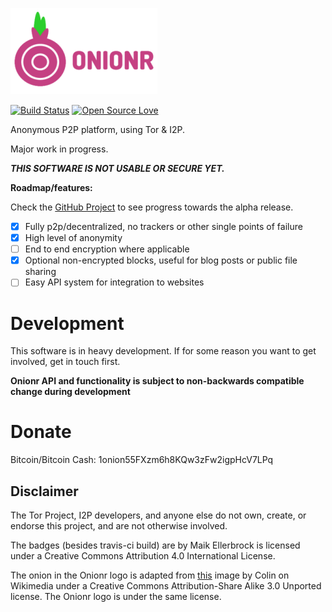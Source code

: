 ![Onionr logo](./docs/onionr-logo.png)

[![Build Status](https://travis-ci.org/beardog108/onionr.svg?branch=master)](https://travis-ci.org/beardog108/onionr)
[![Open Source Love](https://badges.frapsoft.com/os/v3/open-source.png?v=103)](https://github.com/ellerbrock/open-source-badges/)


Anonymous P2P platform, using Tor & I2P.

Major work in progress.

***THIS SOFTWARE IS NOT USABLE OR SECURE YET.***


**Roadmap/features:**

Check the [GitHub Project](https://github.com/beardog108/onionr/projects/1) to see progress towards the alpha release.

* [X] Fully p2p/decentralized, no trackers or other single points of failure
* [X] High level of anonymity
* [ ] End to end encryption where applicable
* [X] Optional non-encrypted blocks, useful for blog posts or public file sharing
* [ ] Easy API system for integration to websites

# Development

This software is in heavy development. If for some reason you want to get involved, get in touch first.

**Onionr API and functionality is subject to non-backwards compatible change during development**

# Donate

Bitcoin/Bitcoin Cash: 1onion55FXzm6h8KQw3zFw2igpHcV7LPq

## Disclaimer

The Tor Project, I2P developers, and anyone else do not own, create, or endorse this project, and are not otherwise involved.

The badges (besides travis-ci build) are by Maik Ellerbrock is licensed under a Creative Commons Attribution 4.0 International License.

The onion in the Onionr logo is adapted from [this](https://commons.wikimedia.org/wiki/File:Red_Onion_on_White.JPG) image by Colin on Wikimedia under a Creative Commons Attribution-Share Alike 3.0 Unported license. The Onionr logo is under the same license.
